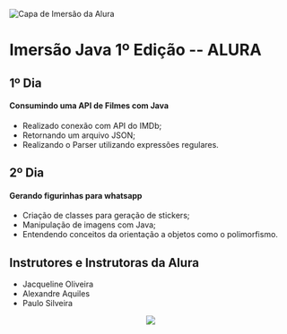![Capa de Imersão da Alura](https://github.com/dor-95/Imersao-Java2022/blob/main/CapaImersao.jpg)

# Imersão Java 1º Edição -- ALURA

## 1º Dia

#### Consumindo uma API de Filmes com Java

<ul>
  <li>Realizado conexão com API do IMDb;</li>
  <li>Retornando um arquivo JSON;</li>
  <li>Realizando o Parser utilizando expressões regulares.</li>
 </ul>
 
 ## 2º Dia

#### Gerando figurinhas para whatsapp

<ul>
 <li>Criação de classes para geração de stickers;</li>
 <li>Manipulação de imagens com Java;</li>
 <li>Entendendo conceitos da orientação a objetos como o polimorfismo.</li>
</ul>

##  Instrutores e Instrutoras da Alura

<ul>
  <li>Jacqueline Oliveira</li>
  <li>Alexandre Aquiles</li>
  <li>Paulo Silveira</li>
</ul>

<p align="center">
<img src="https://img.shields.io/badge/STATUS-EM%20DESENVOLVIMENTO-green"/>
</p>
